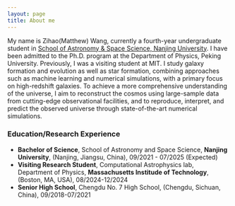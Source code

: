 ```yaml
---
layout: page
title: About me
---
```


My name is Zihao(Matthew) Wang, currently a fourth-year undergraduate student in [School of Astronomy & Space Science, Nanjing University](https://astronomy.nju.edu.cn/EN/index.html). I have been admitted to the Ph.D. program at the Department of Physics, Peking University. Previously, I was a visiting student at MIT. I study galaxy formation and evolution as well as star formation, combining approaches such as machine learning and numerical simulations, with a primary focus on high-redshift galaxies. To achieve a more comprehensive understanding of the universe, I aim to reconstruct the cosmos using large-sample data from cutting-edge observational facilities, and to reproduce, interpret, and predict the observed universe through state-of-the-art numerical simulations.

 ### Education/Research Experience
 
- **Bachelor of Science**, School of Astronomy and Space Science, **Nanjing University**, (Nanjing, Jiangsu, China), 09/2021 - 07/2025 (Expected)
- **Visiting Research Student**, Computational Astrophysics lab, Department of Physics, **Massachusetts Institude of Technology**, (Boston, MA, USA), 08/2024-12/2024
- **Senior High School**, Chengdu No. 7 High School, (Chengdu, Sichuan, China), 09/2018-07/2021







